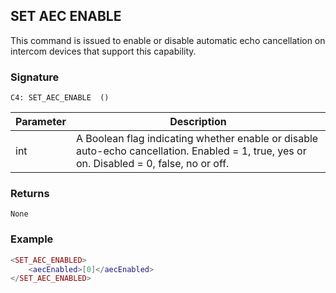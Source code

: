 ## SET AEC ENABLE

This command is issued to enable or disable automatic echo cancellation on intercom devices that support this capability.


### Signature

`C4: SET_AEC_ENABLE  ()`


| Parameter | Description |
| --- | --- |
| int | A Boolean flag indicating whether enable or disable auto-echo cancellation.  Enabled = 1, true, yes or on.  Disabled = 0, false, no or off. |


### Returns

`None`


### Example

```lua
<SET_AEC_ENABLED>
    <aecEnabled>[0]</aecEnabled>
</SET_AEC_ENABLED>
```
